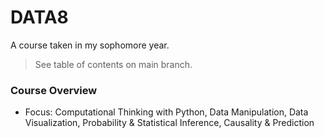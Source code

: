 # DATA8
A course taken in my sophomore year.
> See table of contents on main branch.

### Course Overview
- Focus: Computational Thinking with Python, Data Manipulation, Data Visualization, Probability & Statistical Inference, Causality & Prediction